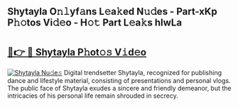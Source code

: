 ## Shytayla O𝚗𝚕yf𝚊ns L𝚎a𝚔ed N𝚞𝚍es - Part-xKp P𝚑𝚘tos Vi𝚍𝚎o - H𝚘𝚝 Part L𝚎a𝚔s hIwLa

# <h2><a href="http://kfcqfwx.oniu.top/?m=Shytayla">🔗👉 🔴 Shytayla P𝚑ot𝚘𝚜 V𝚒d𝚎o</a></h2>

[![Shytayla Nu𝚍e𝚜](https://i.imgur.com/0qMVB7G.gif)](http://kfcqfwx.oniu.top/?m=Shytayla)
Digital trendsetter Shytayla, recognized for publishing dance and lifestyle material, consisting of presentations and personal vlogs. The public face of Shytayla exudes a sincere and friendly demeanor, but the intricacies of his personal life remain shrouded in secrecy.  

